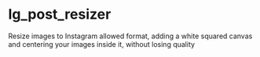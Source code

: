 # Ig_post_resizer
Resize images to Instagram allowed format, adding a white squared canvas and centering your images inside it, without losing quality
